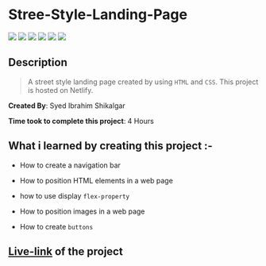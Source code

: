 # Stree-Style-Landing-Page

![](https://img.shields.io/badge/-HTML-orange)
![](https://img.shields.io/badge/-CSS-green)
![](https://img.shields.io/badge/-CSS--POSITION-yellowgreen)
![](https://img.shields.io/badge/-BUTTONS-blue)
![](https://img.shields.io/badge/-JAVASCRIPT-blue)
![](https://img.shields.io/badge/-NETLIFY-yellow)

## Description

> A street style landing page created by using `HTML` and `CSS`. This project is hosted on Netlify.

**Created By**: Syed Ibrahim Shikalgar

**Time took to complete this project**: 4 Hours

## What i learned by creating this project :-

- How to create a navigation bar

- How to position HTML elements in a web page

- how to use display `flex-property`

- How to position images in a web page

- How to create `buttons`

## [**Live-link**](https://landingpage-street-style.netlify.app/) of the project
